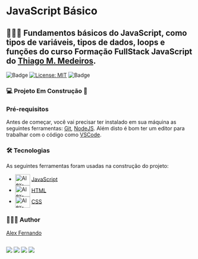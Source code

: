 # JavaScript Básico

## 👨🏻‍💻 Fundamentos básicos do JavaScript, como tipos de variáveis, tipos de dados, loops e funções do curso Formação FullStack JavaScript do [Thiago M. Medeiros](https://www.thiago-medeiros.com/v2/://git-scm.com).

![Badge](https://img.shields.io/badge/JavaScript-Básico-yellow) 
[![License: MIT](https://img.shields.io/badge/License-MIT-blue.svg)](https://github.com/alexfsm1304/javascript-basico/blob/main/LICENSE)
![Badge](https://img.shields.io/badge/NodeJS-18.12.1-green) 

### 💻 Projeto Em Construção 🚧

### Pré-requisitos

Antes de começar, você vai precisar ter instalado em sua máquina as seguintes ferramentas:
[Git](https://git-scm.com), [NodeJS](https://nodejs.org/en/). 
Além disto é bom ter um editor para trabalhar com o código como [VSCode](https://code.visualstudio.com/).

### 🛠 Tecnologias

As seguintes ferramentas foram usadas na construção do projeto:

- <img align="center" alt="Alex-JS" height="30" width="40" src="https://cdn.jsdelivr.net/gh/devicons/devicon/icons/javascript/javascript-original.svg"> [JavaScript](https://developer.mozilla.org/pt-BR/docs/Web/JavaScript)
- <img align="center" alt="Alex-HTML" height="30" width="40" src="https://cdn.jsdelivr.net/gh/devicons/devicon/icons/html5/html5-original.svg"> [HTML](https://www.w3schools.com/html/)
- <img align="center" alt="Alex-CSS" height="30" width="40" src="https://cdn.jsdelivr.net/gh/devicons/devicon/icons/css3/css3-original.svg"> [CSS](https://www.w3schools.com/css/)

### 👨🏻‍💻 Author

[Alex Fernando](https://github.com/alexfsm1304)

##
 
<div> 
  <a href="https://www.instagram.com/alexdevfs22/" target="_blank"><img src="https://img.shields.io/badge/Instagram-E4405F?style=for-the-badge&logo=instagram&logoColor=white" target="_blank"></a>
  <a href = "mailto:alexfsmdevfullstackjs@gmail.com"><img src="https://img.shields.io/badge/Gmail-D14836?style=for-the-badge&logo=gmail&logoColor=white" target="_blank"></a>
  <a href="https://www.linkedin.com/in/alex-fernando-864726251/" target="_blank"><img src="https://img.shields.io/badge/-LinkedIn-%230077B5?style=for-the-badge&logo=linkedin&logoColor=white" target="_blank"></a> 
  <a href="https://github.com/alexfsm1304" target="_blank"><img src="https://img.shields.io/badge/GitHub-100000?style=for-the-badge&logo=github&logoColor=white" target="_blank"></a>
</div> 




